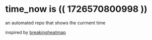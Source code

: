 # time_now is (( 1726570800998 ))

an automated repo that shows the currnent time

inspired by [breakingheatmap](https://github.com/breakingheatmap/breakingheatmap)